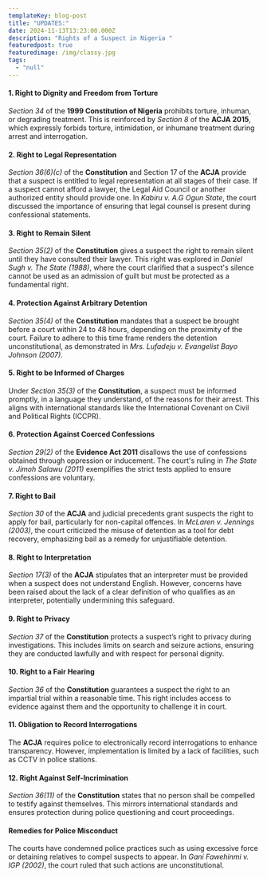 ```yaml
---
templateKey: blog-post
title: "UPDATES:"
date: 2024-11-13T13:23:00.000Z
description: "Rights of a Suspect in Nigeria "
featuredpost: true
featuredimage: /img/classy.jpg
tags:
  - "null"
---
```

#### **1. Right to Dignity and Freedom from Torture**

*Section 34* of the **1999 Constitution of Nigeria** prohibits torture, inhuman, or degrading treatment. This is reinforced by *Section 8* of the **ACJA 2015**, which expressly forbids torture, intimidation, or inhumane treatment during arrest and interrogation.

#### **2. Right to Legal Representation**

*Section 36(6)(c)* of the **Constitution** and Section 17 of the **ACJA** provide that a suspect is entitled to legal representation at all stages of their case. If a suspect cannot afford a lawyer, the Legal Aid Council or another authorized entity should provide one. In *Kabiru v. A.G Ogun State*, the court discussed the importance of ensuring that legal counsel is present during confessional statements. 

#### **3. Right to Remain Silent**

*Section 35(2)* of the **Constitution** gives a suspect the right to remain silent until they have consulted their lawyer. This right was explored in *Daniel Sugh v. The State (1988)*, where the court clarified that a suspect's silence cannot be used as an admission of guilt but must be protected as a fundamental right.

#### **4. Protection Against Arbitrary Detention**

*Section 35(4)* of the **Constitution** mandates that a suspect be brought before a court within 24 to 48 hours, depending on the proximity of the court. Failure to adhere to this time frame renders the detention unconstitutional, as demonstrated in *Mrs. Lufadeju v. Evangelist Bayo Johnson (2007)*. 

#### **5. Right to be Informed of Charges**

Under *Section 35(3)* of the **Constitution**, a suspect must be informed promptly, in a language they understand, of the reasons for their arrest. This aligns with international standards like the International Covenant on Civil and Political Rights (ICCPR).

#### **6. Protection Against Coerced Confessions**

*Section 29(2)* of the **Evidence Act 2011** disallows the use of confessions obtained through oppression or inducement. The court's ruling in *The State v. Jimoh Salawu (2011)* exemplifies the strict tests applied to ensure confessions are voluntary.

#### **7. Right to Bail**

*Section 30* of the **ACJA** and judicial precedents grant suspects the right to apply for bail, particularly for non-capital offences. In *McLaren v. Jennings (2003)*, the court criticized the misuse of detention as a tool for debt recovery, emphasizing bail as a remedy for unjustifiable detention.

#### **8. Right to Interpretation**

*Section 17(3)* of the **ACJA** stipulates that an interpreter must be provided when a suspect does not understand English. However, concerns have been raised about the lack of a clear definition of who qualifies as an interpreter, potentially undermining this safeguard.

#### **9. Right to Privacy**

*Section 37* of the **Constitution** protects a suspect’s right to privacy during investigations. This includes limits on search and seizure actions, ensuring they are conducted lawfully and with respect for personal dignity.

#### **10. Right to a Fair Hearing**

*Section 36* of the **Constitution** guarantees a suspect the right to an impartial trial within a reasonable time. This right includes access to evidence against them and the opportunity to challenge it in court.

#### **11. Obligation to Record Interrogations**

The **ACJA** requires police to electronically record interrogations to enhance transparency. However, implementation is limited by a lack of facilities, such as CCTV in police stations.

#### **12. Right Against Self-Incrimination**

*Section 36(11)* of the **Constitution** states that no person shall be compelled to testify against themselves. This mirrors international standards and ensures protection during police questioning and court proceedings.

#### **Remedies for Police Misconduct**

The courts have condemned police practices such as using excessive force or detaining relatives to compel suspects to appear. In *Gani Fawehinmi v. IGP (2002)*, the court ruled that such actions are unconstitutional.